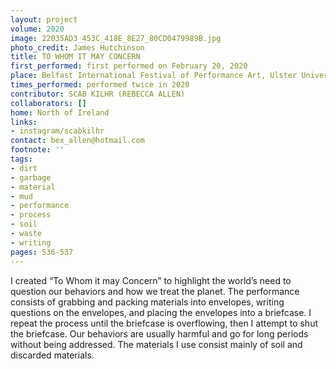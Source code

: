 ```yaml
---
layout: project
volume: 2020
image: 22035AD3_453C_418E_8E27_80CD0479989B.jpg
photo_credit: James Hutchinson
title: TO WHOM IT MAY CONCERN
first_performed: first performed on February 20, 2020
place: Belfast International Festival of Performance Art, Ulster University, Belfast
times_performed: performed twice in 2020
contributor: SCAB KILHR (REBECCA ALLEN)
collaborators: []
home: North of Ireland
links:
- instagram/scabkilhr
contact: bex_allen@hotmail.com
footnote: ''
tags:
- dirt
- garbage
- material
- mud
- performance
- process
- soil
- waste
- writing
pages: 536-537
---
```


I created “To Whom it may Concern” to highlight the world’s need to question our behaviors and how we treat the planet. The performance consists of grabbing and packing materials into envelopes, writing questions on the envelopes, and placing the envelopes into a briefcase. I repeat the process until the briefcase is overflowing, then I attempt to shut the briefcase. Our behaviors are usually harmful and go for long periods without being addressed. The materials I use consist mainly of soil and discarded materials. 